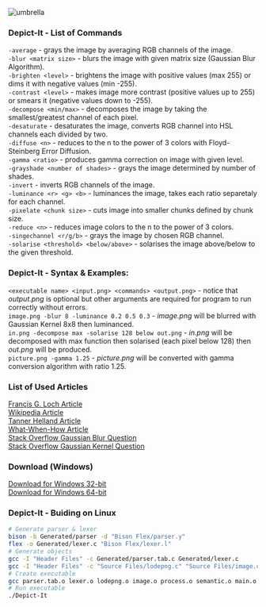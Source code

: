 ![umbrella](https://user-images.githubusercontent.com/19840443/59093871-36e7f300-8915-11e9-8fde-61ad9d488b4b.gif)

### Depict-It - List of Commands
```-average``` - grays the image by averaging RGB channels of the image.<br>
```-blur <matrix size>``` - blurs the image with given matrix size (Gaussian Blur Algorithm).<br>
```-brighten <level>``` - brightens the image with positive values (max 255) or dims it with negative values (min -255).<br>
```-contrast <level>``` - makes image more contrast (positive values up to 255) or smears it (negative values down to -255).<br>
```-decompose <min/max>``` - decomposes the image by taking the smallest/greatest channel of each pixel.<br>
```-desaturate``` - desaturates the image, converts RGB channel into HSL channels each divided by two.<br>
```-diffuse <n>``` - reduces to the n to the power of 3 colors with Floyd-Steinberg Error Diffusion.<br>
```-gamma <ratio>``` - produces gamma correction on image with given level.<br>
```-grayshade <number of shades>``` - grays the image determined by number of shades.<br>
```-invert``` - inverts RGB channels of the image.<br>
```-luminance <r> <g> <b>``` - luminances the image, takes each ratio separetaly for each channel.<br>
```-pixelate <chunk size>``` - cuts image into smaller chunks defined by chunk size.<br>
```-reduce <n>``` - reduces image colors to the n to the power of 3 colors.<br>
```-singechannel <r/g/b>``` - grays the image by chosen RGB channel.<br>
```-solarise <threshold> <below/above>``` - solarises the image above/below to the given threshold.<br>

### Depict-It - Syntax & Examples:
```<executable name> <input.png> <commands> <output.png>``` - notice that *output.png* is optional but other arguments are required for program to run correctly without errors.<br>
```image.png -blur 8 -luminance 0.2 0.5 0.3``` - *image.png* will be blurred with Gaussian Kernel 8x8 then luminanced.<br>
```in.png -decompose max -solarise 128 below out.png``` - *in.png* will be decomposed with max function then solarised (each pixel below 128) then *out.png* will be produced.<br>
```picture.png -gamma 1.25``` - *picture.png* will be converted with gamma conversion algorithm with ratio 1.25.<br>
### List of Used Articles
[Francis G. Loch Article](https://www.dfstudios.co.uk/articles/programming/image-programming-algorithms/image-processing-algorithms-part-1-finding-nearest-colour/)<br>
[Wikipedia Article](https://en.wikipedia.org/wiki/List_of_monochrome_and_RGB_palettes#6-bit_RGB)<br>
[Tanner Helland Article](http://www.tannerhelland.com/3643/grayscale-image-algorithm-vb6/)<br>
[What-When-How Article](http://what-when-how.com/introduction-to-video-and-image-processing/visual-effects-introduction-to-video-and-image-processing-part-1/)<br>
[Stack Overflow Gaussian Blur Question](https://stackoverflow.com/questions/1696113/how-do-i-gaussian-blur-an-image-without-using-any-in-built-gaussian-functions)<br>
[Stack Overflow Gaussian Kernel Question](https://stackoverflow.com/questions/8204645/implementing-gaussian-blur-how-to-calculate-convolution-matrix-kernel?noredirect=1&lq=1)<br>

### Download (Windows)
[Download for Windows 32-bit](https://drive.google.com/file/d/1wyyEONVl6dDCPuGYEisqbPVoYZkxizhw/view?usp=sharing)<br>
[Download for Windows 64-bit](https://drive.google.com/file/d/1vqi_KwDD3qkyD0s-7CD6nSvdfpYu4eR1/view?usp=sharing)<br>
### Depict-It - Buiding on Linux
```sh
# Generate parser & lexer
bison -b Generated/parser -d "Bison Flex/parser.y"
flex -o Generated/lexer.c "Bison Flex/lexer.l"
# Generate objects
gcc -I "Header Files" -c Generated/parser.tab.c Generated/lexer.c
gcc -I "Header Files" -c "Source Files/lodepng.c" "Source Files/image.c" "Source Files/process.c" "Source Files/semantic.c" "Source Files/main.c"
# Create executable
gcc parser.tab.o lexer.o lodepng.o image.o process.o semantic.o main.o -lm -o Depict-It
# Run executable
./Depict-It
```
